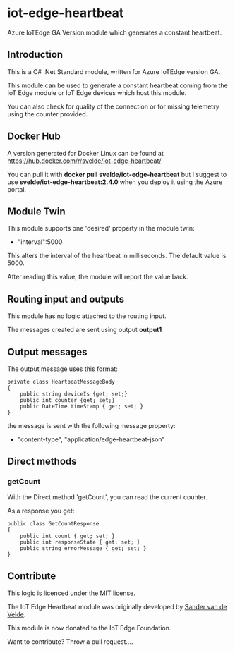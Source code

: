 # iot-edge-heartbeat

Azure IoTEdge GA Version module which generates a constant heartbeat.

## Introduction

This is a C# .Net Standard module, written for Azure IoTEdge version GA.

This module can be used to generate a constant heartbeat coming from the IoT Edge module or IoT Edge devices which host this module.

You can also check for quality of the connection or for missing telemetry using the counter provided.

## Docker Hub

A version generated for Docker Linux can be found at https://hub.docker.com/r/svelde/iot-edge-heartbeat/

You can pull it with **docker pull svelde/iot-edge-heartbeat** but I suggest to use **svelde/iot-edge-heartbeat:2.4.0** when you deploy it using the Azure portal.

## Module Twin

This module supports one 'desired' property in the module twin:

- "interval":5000

This alters the interval of the heartbeat in milliseconds. The default value is 5000.

After reading this value, the module will report the value back.

## Routing input and outputs

This module has no logic attached to the routing input.

The messages created are sent using output **output1**

## Output messages

The output message uses this format:

```
private class HeartbeatMessageBody
{
    public string deviceIs {get; set;}
    public int counter {get; set;}
    public DateTime timeStamp { get; set; }
}
```

the message is sent with the following message property:

- "content-type", "application/edge-heartbeat-json"

## Direct methods

### getCount

With the Direct method 'getCount', you can read the current counter.

As a response you get:

```
public class GetCountResponse 
{
    public int count { get; set; }
    public int responseState { get; set; }
    public string errorMessage { get; set; }
}
```

## Contribute

This logic is licenced under the MIT license.

The IoT Edge Heartbeat module was originally developed by [Sander van de Velde](http://blog.vandevelde-online.com).

This module is now donated to the IoT Edge Foundation.

Want to contribute? Throw a pull request....